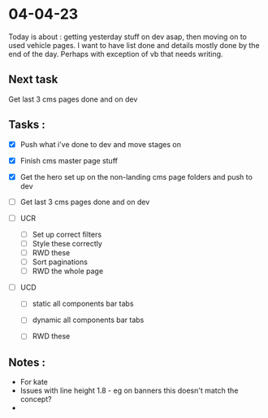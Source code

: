 # 04-04-23

Today is about : getting yesterday stuff on dev asap, then moving on to used vehicle pages. I want to have list done and details mostly done by the end of the day. Perhaps with exception of vb that needs writing.

## Next task
Get last 3 cms pages done and on dev

## Tasks :
- [x] Push what i've done to dev and move stages on
- [x] Finish cms master page stuff
- [x] Get the hero set up on the non-landing cms page folders and push to dev
- [ ] Get last 3 cms pages done and on dev

- [ ] UCR
  - [ ] Set up correct filters
  - [ ] Style these correctly
  - [ ] RWD these
  - [ ] Sort paginations
  - [ ] RWD the whole page

- [ ] UCD
  - [ ] static all components bar tabs
  - [ ] dynamic all components bar tabs
  - [ ] RWD these


## Notes :

- For kate
- Issues with line height 1.8 - eg on banners this doesn't match the concept?
-